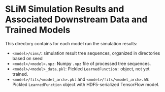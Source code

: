 # SLiM Simulation Results and Associated Downstream Data and Trained Models

This directory contains for each model run the simulation results:

  -  `<model>/sims/`: simulation result tree sequences, organized in directories based on seed 
  -  `<model>/<model>.npz`: Numpy `.npz` file of processed tree sequences.
  -  `<model>/<model>_data.pkl`: Pickled `LearnedFunction:` object, not yet trained.
  -  `<model>/fits/<model_arch>.pkl` and `<model>/fits/<model_arch>.h5`: Pickled `LearnedFunction` object with HDF5-serialized TensorFlow model.
